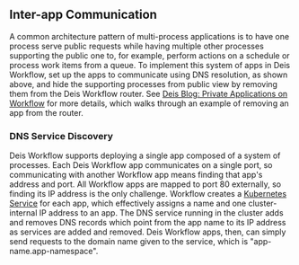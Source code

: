 ## Inter-app Communication

A common architecture pattern of multi-process applications is to have one process serve public requests while having multiple other processes supporting the public one to, for example, perform actions on a schedule or process work items from a queue. To implement this system of apps in Deis Workflow, set up the apps to communicate using DNS resolution, as shown above, and hide the supporting processes from public view by removing them from the Deis Workflow router. See [Deis Blog: Private Applications on Workflow](https://deis.cc/blog/2016/private-applications-on-deis-workflow/) for more details, which walks through an example of removing an app from the router.

### DNS Service Discovery

Deis Workflow supports deploying a single app composed of a system of processes. Each Deis Workflow app communicates on a single port, so communicating with another Workflow app means finding that app's address and port. All Workflow apps are mapped to port 80 externally, so finding its IP address is the only challenge. Workflow creates a [Kubernetes Service](https://kubernetes.io/docs/user-guide/services/) for each app, which effectively assigns a name and one cluster-internal IP address to an app. The DNS service running in the cluster adds and removes DNS records which point from the app name to its IP address as services are added and removed. Deis Workflow apps, then, can simply send requests to the domain name given to the service, which is "app-name.app-namespace".
